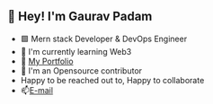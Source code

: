 ## 👋 Hey! I'm Gaurav Padam
-  🟩 Mern stack Developer & DevOps Engineer
-  🌱 I'm currently learning Web3
-  👀 [My Portfolio](https://gauravpadam.netlify.app)
-  🙌 I'm an Opensource contributor
-  Happy to be reached out to, Happy to collaborate
-  📫[E-mail](mailto:gauravpadam2@gmail.com)



<!---
Gauravpadam/Gauravpadam is a ✨ special ✨ repository because its `README.md` (this file) appears on your GitHub profile.
You can click the Preview link to take a look at your changes.
--->
